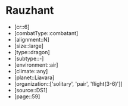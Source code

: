 
# Rauzhant

- [cr::6]
- [combatType::combatant]
- [alignment::N]
- [size::large]
- [type::dragon]
- [subtype::-]
- [environment::air]
- [climate::any]
- [planet::Liavara]
- [organization::['solitary', 'pair', 'flight(3-6)']]
- [source::DS1]
- [page::59]
